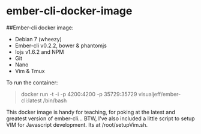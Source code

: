 ember-cli-docker-image
======================

##Ember-cli docker image:

* Debian 7 (wheezy)
* Ember-cli v0.2.2, bower & phantomjs
* Iojs v1.6.2 and NPM  
* Git
* Nano
* Vim & Tmux

To run the container:

> docker run -t -i -p 4200:4200 -p 35729:35729 visualjeff/ember-cli:latest /bin/bash

This docker image is handy for teaching, for poking at the latest and greatest version of ember-cli...  BTW, I've also included a little script to setup VIM for Javascript development.  Its at /root/setupVim.sh.
